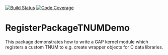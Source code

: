 [![Build Status](https://github.com/gap-packages/RegisterPackageTNUMDemo/workflows/CI/badge.svg?branch=master)](https://github.com/gap-packages/RegisterPackageTNUMDemo/actions?query=workflow%3ACI+branch%3Amaster)
[![Code Coverage](https://codecov.io/github/gap-packages/RegisterPackageTNUMDemo/coverage.svg?branch=master&token=)](https://codecov.io/gh/gap-packages/RegisterPackageTNUMDemo)

# RegisterPackageTNUMDemo

This package demonstrates how to write a GAP kernel module which registers
a custom TNUM to e.g. create wrapper objects for C data libraries.

